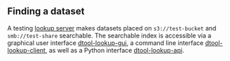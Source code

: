 ## Finding a dataset

A testing [lookup server](https://10.20.49.250) makes datasets placed on `s3://test-bucket` and `smb://test-share` 
searchable. The searchable index is accessible via 
a graphical user interface [dtool-lookup-gui](https://github.com/IMTEK-Simulation/dtool-lookup-gui),
a command line interface [dtool-lookup-client](https://github.com/jic-dtool/dtool-lookup-client), 
as well as a Python interface [dtool-lookup-api](https://github.com/IMTEK-Simulation/dtool-lookup-api). 

